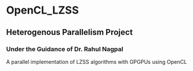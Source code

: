 # OpenCL_LZSS
## Heterogenous Parallelism Project
### Under the Guidance of Dr. Rahul Nagpal
A parallel implementation of LZSS algorithms with GPGPUs using OpenCL
